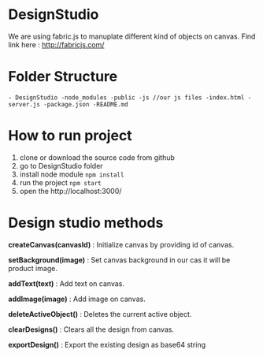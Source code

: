 # DesignStudio

We are using fabric.js to manuplate different kind of objects on canvas. Find link here : http://fabricjs.com/

# Folder Structure

`- DesignStudio
  -node_modules
  -public
     -js //our js files
     -index.html
  -server.js
  -package.json
  -README.md`
  
# How to run project

1) clone or download the source code from github
2) go to DesignStudio folder
3) install node module
   `npm install`
4) run the project
   `npm start`
5) open the http://localhost:3000/
 
# Design studio methods

**createCanvas(canvasId)** : Initialize canvas by providing id of canvas.

**setBackground(image)** : Set canvas background in our cas it will be product image. 

**addText(text)** : Add text on canvas.

**addImage(image)** : Add image on canvas.

**deleteActiveObject()** : Deletes the current active object.

**clearDesigns()** : Clears all the design from canvas.

**exportDesign()** : Export the existing design as base64 string

